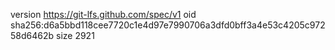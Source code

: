 version https://git-lfs.github.com/spec/v1
oid sha256:d6a5bbd118cee7720c1e4d97e7990706a3dfd0bff3a4e53c4205c97258d6462b
size 2921
